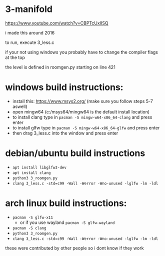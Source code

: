# 3-manifold


https://www.youtube.com/watch?v=CBPTcUxIISQ

i made this around 2016



to run, execute 3_less.c

if your not using windows you probably have to change the compiler flags at the top

the level is defined in roomgen.py starting on line 421

# windows build instructions:

- install this: https://www.msys2.org/ (make sure you follow steps 5-7 aswell)
- open mingw64 (c:/msys64/mingw64 is the default install location)
- to install clang type in ``pacman -S mingw-w64-x86_64-clang`` and press enter 
- to install glfw type in ``pacman -S mingw-w64-x86_64-glfw`` and press enter
- then drag 3_less.c into the window and press enter

# debian/ubuntu build instructions
- `apt install libglfw3-dev`
- `apt install clang`
- `python3 3_roomgen.py`
- `clang 3_less.c -std=c99 -Wall -Werror -Wno-unused -lglfw -lm -ldl`

# arch linux build instructions:

- `pacman -S glfw-x11`
    - or if you use wayland `pacman -S glfw-wayland`
- `pacman -S clang`
- `python3 3_roomgen.py`
- `clang 3_less.c -std=c99 -Wall -Werror -Wno-unused -lglfw -lm -ldl`


these were contributed by other people so i dont know if they work

